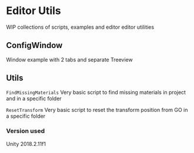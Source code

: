 # Editor Utils


WIP collections of scripts, examples and editor editor utilities

## ConfigWindow
Window example with 2 tabs and separate Treeview

## Utils

`FindMissingMaterials`
Very basic script to find missing materials in project and in a specific folder

`ResetTransform`
Very basic script to reset the transform position from GO in a specific folder


### Version used
Unity 2018.2.11f1 